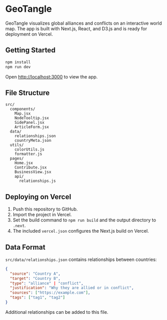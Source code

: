 # GeoTangle

GeoTangle visualizes global alliances and conflicts on an interactive world map.
The app is built with Next.js, React, and D3.js and is ready for deployment on Vercel.

## Getting Started

```bash
npm install
npm run dev
```

Open [http://localhost:3000](http://localhost:3000) to view the app.

## File Structure

```
src/
  components/
    Map.jsx
    NodeTooltip.jsx
    SidePanel.jsx
    ArticleForm.jsx
  data/
    relationships.json
    countryMeta.json
  utils/
    colorUtils.js
    formatter.js
  pages/
    Home.jsx
    Contribute.jsx
    BusinessView.jsx
    api/
      relationships.js
```
## Deploying on Vercel

1. Push this repository to GitHub.
2. Import the project in Vercel.
3. Set the build command to `npm run build` and the output directory to `.next`.
4. The included `vercel.json` configures the Next.js build on Vercel.

## Data Format

`src/data/relationships.json` contains relationships between countries:

```json
{
  "source": "Country A",
  "target": "Country B",
  "type": "alliance" | "conflict",
  "justification": "Why they are allied or in conflict",
  "sources": ["https://example.com"],
  "tags": ["tag1", "tag2"]
}
```

Additional relationships can be added to this file.
